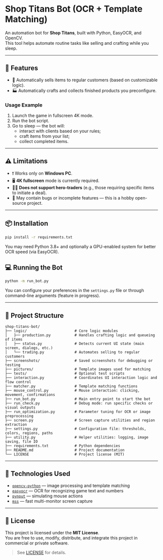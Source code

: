 # Shop Titans Bot (OCR + Template Matching)

An automation bot for **Shop Titans**, built with Python, EasyOCR, and OpenCV.  
This tool helps automate routine tasks like selling and crafting while you sleep.

---

## 🚀 Features

- 🛒 Automatically sells items to regular customers (based on customizable logic).
- 🏭 Automatically crafts and collects finished products you preconfigure.

### Usage Example

1. Launch the game in fullscreen 4K mode.
2. Run the bot script.
3. Go to sleep — the bot will:
   - interact with clients based on your rules;
   - craft items from your list;
   - collect completed items.

---

## ⚠️ Limitations

- ❗ Works only on **Windows PC**.
- 🖥️ **4K fullscreen** mode is currently required.
- 🧝‍♂️ **Does not support hero-traders** (e.g., those requiring specific items to initiate a deal).
- 🧪 May contain bugs or incomplete features — this is a hobby open-source project.

---

## 📦 Installation

```bash
pip install -r requirements.txt
```

You may need Python 3.8+ and optionally a GPU-enabled system for better OCR speed (via EasyOCR).

## 💻 Running the Bot

```bash
python -m run_bot.py
```

You can configure your preferences in the `settings.py` file or through command-line arguments (feature in progress).

---

## 🧱 Project Structure

```
shop-titans-bot/
├── logic/                      # Core logic modules
│   ├── production.py           # Handles crafting logic and queueing of items
│   ├── status.py               # Detects current UI state (main screen, dialogs, etc.)
│   └── trading.py              # Automates selling to regular customers
├── screenshots/                # Saved screenshots for debugging or testing
├── pictures/                   # Template images used for matching
├── tests/                      # Optional test scripts
├── interaction.py              # Coordinates UI interaction logic and flow control
├── matcher.py                  # Template matching functions
├── mouse_control.py            # Mouse interaction: clicking, movement, confirmations
├── run_bot.py                  # Main entry point to start the bot
├── run_check.py                # Debug mode: run specific checks or visual outputs
├── run_optimization.py         # Parameter tuning for OCR or image preprocessing
├── screen.py                   # Screen capture utilities and region extraction
├── settings.py                 # Configuration file: thresholds, colors, regions, paths
├── utility.py                  # Helper utilities: logging, image saving, file IO
├── requirements.txt            # Python dependencies
├── README.md                   # Project documentation
└── LICENSE                     # Project license (MIT)
```

---

## 🤖 Technologies Used

- [`opencv-python`](https://pypi.org/project/opencv-python/) — image processing and template matching
- [`easyocr`](https://github.com/JaidedAI/EasyOCR) — OCR for recognizing game text and numbers
- [`pynput`](https://pypi.org/project/pynput/) — simulating mouse actions
- [`mss`](https://pypi.org/project/mss/) — fast multi-monitor screen capture

---

## 📄 License

This project is licensed under the **MIT License**.  
You are free to use, modify, distribute, and integrate this project in commercial or private software.

> See [LICENSE](LICENSE) for details.

